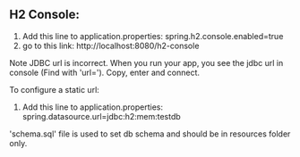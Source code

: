 ## H2 Console:
1. Add this line to application.properties: spring.h2.console.enabled=true
2. go to this link: http://localhost:8080/h2-console

Note JDBC url is incorrect. When you run your app, you see the jdbc url in console (Find with 'url='). Copy, enter and connect.

To configure a static url:
1. Add this line to application.properties: spring.datasource.url=jdbc:h2:mem:testdb

'schema.sql' file is used to set db schema and should be in resources folder only.